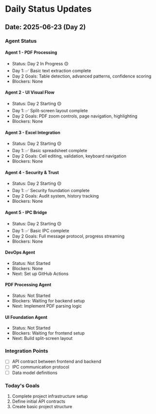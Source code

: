 # Daily Status Updates

## Date: 2025-06-23 (Day 2)

### Agent Status

#### Agent 1 - PDF Processing
- Status: Day 2 In Progress 🟡
- Day 1: ✅ Basic text extraction complete
- Day 2 Goals: Table detection, advanced patterns, confidence scoring
- Blockers: None

#### Agent 2 - UI Visual Flow  
- Status: Day 2 Starting 🟡
- Day 1: ✅ Split-screen layout complete
- Day 2 Goals: PDF zoom controls, page navigation, highlighting
- Blockers: None

#### Agent 3 - Excel Integration
- Status: Day 2 Starting 🟡
- Day 1: ✅ Basic spreadsheet complete
- Day 2 Goals: Cell editing, validation, keyboard navigation
- Blockers: None

#### Agent 4 - Security & Trust
- Status: Day 2 Starting 🟡
- Day 1: ✅ Security foundation complete
- Day 2 Goals: Audit system, history tracking
- Blockers: None

#### Agent 5 - IPC Bridge
- Status: Day 2 Starting 🟡
- Day 1: ✅ Basic IPC complete
- Day 2 Goals: Full message protocol, progress streaming
- Blockers: None

#### DevOps Agent
- Status: Not Started
- Blockers: None
- Next: Set up GitHub Actions

#### PDF Processing Agent
- Status: Not Started
- Blockers: Waiting for backend setup
- Next: Implement PDF parsing logic

#### UI Foundation Agent
- Status: Not Started
- Blockers: Waiting for frontend setup
- Next: Build split-screen layout

### Integration Points
- [ ] API contract between frontend and backend
- [ ] IPC communication protocol
- [ ] Data model definitions

### Today's Goals
1. Complete project infrastructure setup
2. Define initial API contracts
3. Create basic project structure